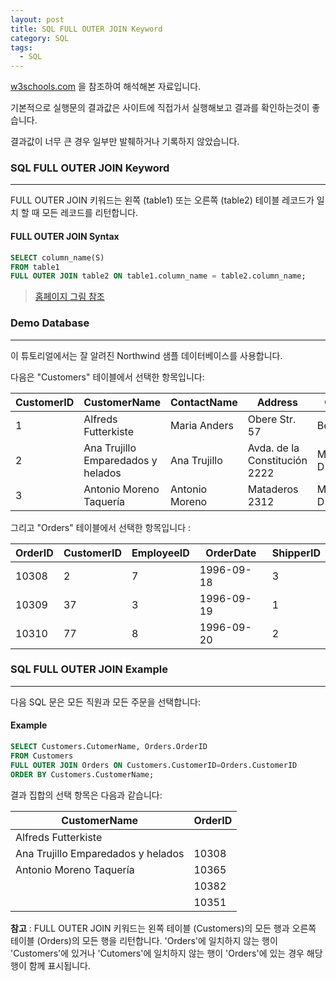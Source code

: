 ```yaml
---
layout: post
title: SQL FULL OUTER JOIN Keyword
category: SQL
tags:
  - SQL
---
```




[w3schools.com](www.w3schools.com/sql) 을 참조하여 해석해본 자료입니다.

기본적으로 실행문의 결과값은 사이트에 직접가서 실행해보고 결과를 확인하는것이 좋습니다.

결과값이 너무 큰 경우 일부만 발췌하거나 기록하지 않았습니다.





### SQL FULL OUTER JOIN Keyword

---

FULL OUTER JOIN 키워드는 왼쪽 (table1) 또는 오른쪽 (table2) 테이블 레코드가 일치 할 때 모든 레코드를 리턴합니다.



#### FULL OUTER JOIN Syntax

```sql
SELECT column_name(S)
FROM table1
FULL OUTER JOIN table2 ON table1.column_name = table2.column_name;
```


>[홈페이지 그림 참조](https://www.w3schools.com/sql/sql_join_inner.asp)





### Demo Database

---

이 튜토리얼에서는 잘 알려진 Northwind 샘플 데이터베이스를 사용합니다.

다음은 "Customers" 테이블에서 선택한 항목입니다:

| CustomerID | CustomerName                       | ContactName    | Address                       | City        | PostalCode | Country |
| ---------- | ---------------------------------- | -------------- | ----------------------------- | ----------- | ---------- | ------- |
| 1          | Alfreds Futterkiste                | Maria Anders   | Obere Str. 57                 | Berlin      | 12209      | Germany |
| 2          | Ana Trujillo Emparedados y helados | Ana Trujillo   | Avda. de la Constitución 2222 | México D.F. | 05021      | Mexico  |
| 3          | Antonio Moreno Taquería            | Antonio Moreno | Mataderos 2312                | México D.F. | 05023      | Mexico  |



그리고 "Orders" 테이블에서 선택한 항목입니다 :

| OrderID | CustomerID | EmployeeID | OrderDate  | ShipperID |
| ------- | ---------- | ---------- | ---------- | --------- |
| 10308   | 2          | 7          | 1996-09-18 | 3         |
| 10309   | 37         | 3          | 1996-09-19 | 1         |
| 10310   | 77         | 8          | 1996-09-20 | 2         |



### SQL FULL OUTER JOIN Example

---

다음 SQL 문은 모든 직원과 모든 주문을 선택합니다:



#### Example

```sql
SELECT Customers.CutomerName, Orders.OrderID
FROM Customers
FULL OUTER JOIN Orders ON Customers.CustomerID=Orders.CustomerID
ORDER BY Customers.CustomerName;
```



결과 집합의 선택 항목은 다음과 같습니다:



| CustomerName                       | OrderID |
| ---------------------------------- | ------- |
| Alfreds Futterkiste                |         |
| Ana Trujillo Emparedados y helados | 10308   |
| Antonio Moreno Taquería            | 10365   |
|                                    | 10382   |
|                                    | 10351   |

**참고** : FULL OUTER JOIN 키워드는 왼쪽 테이블 (Customers)의 모든 행과 오른쪽 테이블 (Orders)의 모든 행을 리턴합니다. 'Orders'에 일치하지 않는 행이 'Customers'에 있거나 'Cutomers'에 일치하지 않는 행이 'Orders'에 있는 경우 해당 행이 함께 표시됩니다.